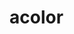 # acolor

<!--
[![Crate](https://img.shields.io/crates/v/acolor.svg)](https://crates.io/crates/acolor)
[![API](https://docs.rs/acolor/badge.svg)](https://docs.rs/acolor/)
[![Lines Of Code](https://tokei.rs/b1/github/andamira/acolor?category=code)](https://github.com/andamira/acolor)
-->

